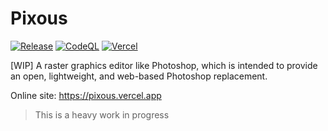 # Pixous

[![Release](https://github.com/vimcaw/pixous/actions/workflows/release.yml/badge.svg)](https://github.com/vimcaw/pixous/actions/workflows/release.yml)
[![CodeQL](https://github.com/vimcaw/pixous/actions/workflows/codeql-analysis.yml/badge.svg)](https://github.com/vimcaw/pixous/actions/workflows/codeql-analysis.yml)
[![Vercel](https://img.shields.io/github/deployments/vimcaw/pixous/production?label=vercel&logo=vercel)](https://pixous.vercel.app/)

[WIP] A raster graphics editor like Photoshop, which is intended to provide an open, lightweight, and web-based Photoshop replacement.

Online site: https://pixous.vercel.app

> This is a heavy work in progress
